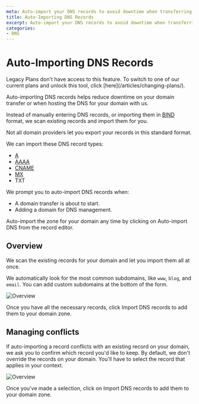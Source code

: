 ```yaml
---
meta: Auto-import your DNS records to avoid downtime when transferring or hosting your domain with us. 
title: Auto-Importing DNS Records
excerpt: Auto-import your DNS records to avoid downtime when transferring or hosting your domain with us. 
categories:
- DNS
---
```


# Auto-Importing DNS Records

<info>
Legacy Plans don't have access to this feature. To switch to one of our current plans and unlock this tool, click [here](/articles/changing-plans/).
</info>

Auto-importing DNS records helps reduce downtime on your domain transfer or when hosting the DNS for your domain with us.

Instead of manually entering DNS records, or importing them in [BIND](https://en.wikipedia.org/wiki/BIND) format, we scan existing records and import them for you.

<note>
Not all domain providers let you export your records in this standard format.
</note>

We can import these DNS record types:

- [A](/articles/a-record)
- [AAAA](/articles/aaaa-record)
- [CNAME](/articles/cname-record)
- [MX](/articles/mx-record)
- TXT

We prompt you to auto-import DNS records when:

- A domain transfer is about to start.
- Adding a domain for DNS management.

Auto-import the zone for your domain any time by clicking on <label>Auto-import DNS</label> from the record editor.

## Overview

We scan the existing records for your domain and let you import them all at once.

We automatically look for the most common subdomains, like `www`, `blog`, and `email`. You can add custom subdomains at the bottom of the form.

![Overview](/files/auto-import-dns-overview.png)

Once you have all the necessary records, click <label>Import DNS records</label> to add them to your domain zone.

## Managing conflicts

If auto-importing a record conflicts with an existing record on your domain, we ask you to confirm which record you'd like to keep. By default, we don't override the records on your domain. You'll have to select the record that applies in your context.

![Overview](/files/auto-import-dns-conflict.png)

Once you've made a selection, click on <label>Import DNS records</label> to add them to your domain zone.

